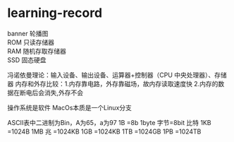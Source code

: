 # learning-record
banner 轮播图  
ROM 只读存储器  
RAM 随机存取存储器  
SSD 固态硬盘

冯诺依曼理论：输入设备、输出设备、运算器+控制器（CPU 中央处理器）、存储器
内存和外存比较：1.内存靠电路，外存靠磁场，故内存读取速度快
               2.内存的数据在断电后会消失,外存不会 

   



操作系统是软件
MacOs本质是一个Linux分支

ASCII表中二进制为Bin，A为65，a为97
1B          =8b           1byte 字节=8bit 比特
1KB        =1024B
1MB 兆   =1024KB
1GB        =1024KB
1TB         =1024GB
1PB         =1024TB
